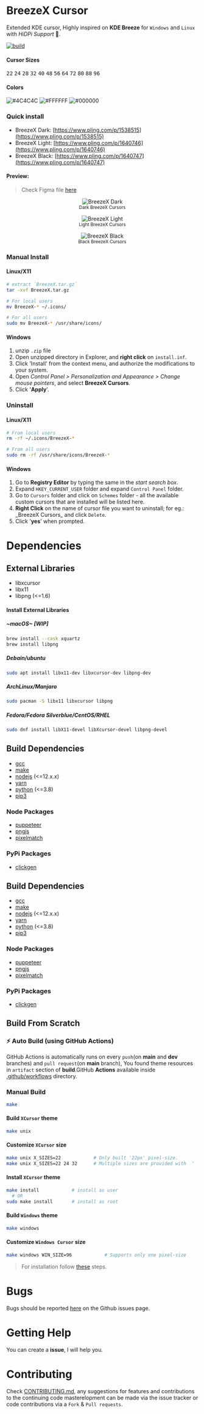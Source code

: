 # BreezeX Cursor

Extended KDE cursor, Highly inspired on **KDE Breeze** for `Windows` and `Linux` with _HiDPi Support_ 🎉.

[![build](https://github.com/ful1e5/BreezeX_Cursor/actions/workflows/build.yml/badge.svg)](https://github.com/ful1e5/BreezeX_Cursor/actions/workflows/build.yml)

#### Cursor Sizes

<kbd>22</kbd>
<kbd>24</kbd>
<kbd>28</kbd>
<kbd>32</kbd>
<kbd>40</kbd>
<kbd>48</kbd>
<kbd>56</kbd>
<kbd>64</kbd>
<kbd>72</kbd>
<kbd>80</kbd>
<kbd>88</kbd>
<kbd>96</kbd>

#### Colors

![#4C4C4C](https://imgur.com/oHJxr47.png)
![#FFFFFF](https://imgur.com/0Wexs1k.png)
![#000000](https://imgur.com/06jisfL.png)

### Quick install

- BreezeX Dark: [https://www.pling.com/p/1538515](https://www.pling.com/p/1538515)
- BreezeX Light: [https://www.pling.com/p/1640746](https://www.pling.com/p/1640746)
- BreezeX Black: [https://www.pling.com/p/1640747](https://www.pling.com/p/1640747)

#### Preview:

> Check Figma file [here](https://www.figma.com/file/Uo4LeHvFUPDgoqLjnFc1LB/BreezeX?node-id=0%3A1)

<p align="center">
  <img title="BreezeX Dark" src="https://imgur.com/zDGsq2h.png">
  </br>
  <sub>Dark BreezeX Cursors</sub>
</p>

<p align="center">
  <img title="BreezeX Light" src="https://imgur.com/tmKu1vC.png">
  </br>
  <sub>Light BreezeX Cursors</sub>
</p>

<p align="center">
  <img title="BreezeX Black" src="https://imgur.com/kzLufkT.png">
  </br>
  <sub>Black BreezeX Cursors</sub>
</p>

### Manual Install

#### Linux/X11

```bash
# extract `BreezeX.tar.gz`
tar -xvf BreezeX.tar.gz

# For local users
mv BreezeX-* ~/.icons/

# For all users
sudo mv BreezeX-* /usr/share/icons/
```

#### Windows

1. unzip `.zip` file
2. Open unzipped directory in Explorer, and **right click** on `install.inf`.
3. Click 'Install' from the context menu, and authorize the modifications to your system.
4. Open _Control Panel > Personalization and Appearance > Change mouse pointers_, and select **BreezeX Cursors**.
5. Click '**Apply**'.

### Uninstall

#### Linux/X11

```bash
# From local users
rm -rf ~/.icons/BreezeX-*

# From all users
sudo rm -rf /usr/share/icons/BreezeX-*
```

#### Windows

1. Go to **Registry Editor** by typing the same in the _start search box_.
2. Expand `HKEY_CURRENT_USER` folder and expand `Control Panel` folder.
3. Go to `Cursors` folder and click on `Schemes` folder - all the available custom cursors that are installed will be listed here.
4. **Right Click** on the name of cursor file you want to uninstall; for eg.: \_BreezeX Cursors\_ and click `Delete`.
5. Click '**yes**' when prompted.

# Dependencies

## External Libraries

- libxcursor
- libx11
- libpng (<=1.6)

#### Install External Libraries

##### ~macOS~ **[WIP]**

```bash
brew install --cask xquartz
brew install libpng
```

##### Debain/ubuntu

```bash
sudo apt install libx11-dev libxcursor-dev libpng-dev
```

##### ArchLinux/Manjaro

```bash
sudo pacman -S libx11 libxcursor libpng
```

##### Fedora/Fedora Silverblue/CentOS/RHEL

```bash
sudo dnf install libX11-devel libXcursor-devel libpng-devel
```

## Build Dependencies

- [gcc](https://gcc.gnu.org/install/)
- [make](https://www.gnu.org/software/make/)
- [nodejs](https://nodejs.org/en/) (<=12.x.x)
- [yarn](https://classic.yarnpkg.com/en/docs/install/)
- [python](https://www.python.org/downloads/) (<=3.8)
- [pip3](https://pip.pypa.io/en/stable/installing/)

### Node Packages

- [puppeteer](https://www.npmjs.com/package/puppeteer)
- [pngjs](https://www.npmjs.com/package/pngjs)
- [pixelmatch](https://www.npmjs.com/package/pixelmatch)

### PyPi Packages

- [clickgen](https://pypi.org/project/clickgen/s)

## Build Dependencies

- [gcc](https://gcc.gnu.org/install/)
- [make](https://www.gnu.org/software/make/)
- [nodejs](https://nodejs.org/en/) (<=12.x.x)
- [yarn](https://classic.yarnpkg.com/en/docs/install/)
- [python](https://www.python.org/downloads/) (<=3.8)
- [pip3](https://pip.pypa.io/en/stable/installing/)

### Node Packages

- [puppeteer](https://www.npmjs.com/package/puppeteer)
- [pngjs](https://www.npmjs.com/package/pngjs)
- [pixelmatch](https://www.npmjs.com/package/pixelmatch)

### PyPi Packages

- [clickgen](https://pypi.org/project/clickgen/s)

## Build From Scratch

### ⚡ Auto Build (using GitHub Actions)

GitHub Actions is automatically runs on every `push`(on **main** and **dev** branches) and `pull request`(on **main** branch), You found theme resources in `artifact` section of **build**.GitHub **Actions** available inside [.github/workflows](https://github.com/ful1e5/BreezeX_Cursor/tree/main/.github/workflows) directory.

### Manual Build

```bash
make
```

#### Build `XCursor` theme

```bash
make unix
```

#### Customize `XCursor` size

```bash
make unix X_SIZES=22            # Only built '22px' pixel-size.
make unix X_SIZES=22 24 32      # Multiple sizes are provided with  ' '(Space)
```

#### Install `XCursor` theme

```bash
make install            # install as user
  # OR
sudo make install       # install as root
```

#### Build `Windows` theme

```bash
make windows
```

#### Customize `Windows Cursor` size

```bash
make windows WIN_SIZE=96            # Supports only one pixel-size
```

> For installation follow [these](#windows) steps.

# Bugs

Bugs should be reported [here](https://github.com/ful1e5/BreezeX_Cursor/issues) on the Github issues page.

# Getting Help

You can create a **issue**, I will help you.

# Contributing

Check [CONTRIBUTING.md](CONTRIBUTING.md), any suggestions for features and contributions to the continuing code masterelopment can be made via the issue tracker or code contributions via a `Fork` & `Pull requests`.
